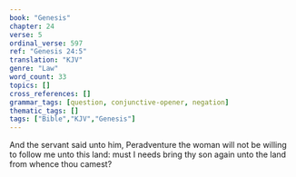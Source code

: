 ```yaml
---
book: "Genesis"
chapter: 24
verse: 5
ordinal_verse: 597
ref: "Genesis 24:5"
translation: "KJV"
genre: "Law"
word_count: 33
topics: []
cross_references: []
grammar_tags: [question, conjunctive-opener, negation]
thematic_tags: []
tags: ["Bible","KJV","Genesis"]
---
```

And the servant said unto him, Peradventure the woman will not be willing to follow me unto this land: must I needs bring thy son again unto the land from whence thou camest?
